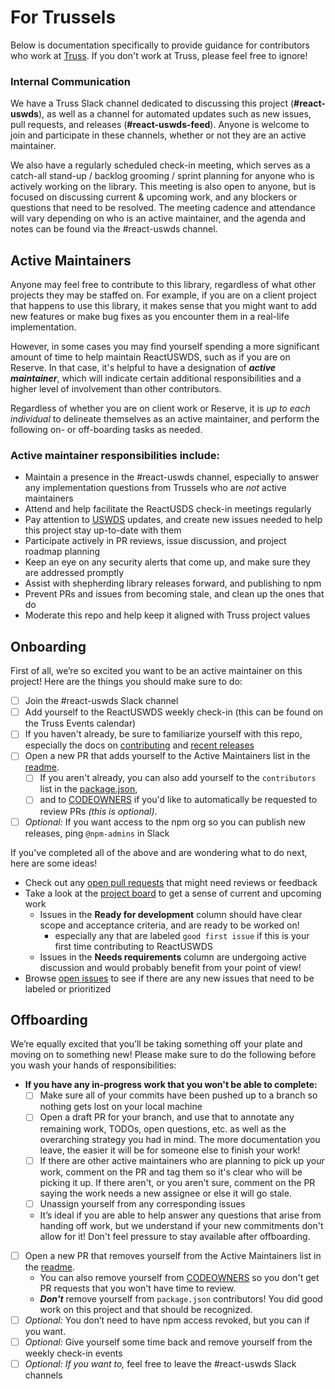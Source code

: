 # For Trussels

Below is documentation specifically to provide guidance for contributors who work at [Truss](https://github.com/trussworks). If you don't work at Truss, please feel free to ignore!

### Internal Communication

We have a Truss Slack channel dedicated to discussing this project (**#react-uswds**), as well as a channel for automated updates such as new issues, pull requests, and releases (**#react-uswds-feed**). Anyone is welcome to join and participate in these channels, whether or not they are an active maintainer.

We also have a regularly scheduled check-in meeting, which serves as a catch-all stand-up / backlog grooming / sprint planning for anyone who is actively working on the library. This meeting is also open to anyone, but is focused on discussing current & upcoming work, and any blockers or questions that need to be resolved. The meeting cadence and attendance will vary depending on who is an active maintainer, and the agenda and notes can be found via the #react-uswds channel.

## Active Maintainers

Anyone may feel free to contribute to this library, regardless of what other projects they may be staffed on. For example, if you are on a client project that happens to use this library, it makes sense that you might want to add new features or make bug fixes as you encounter them in a real-life implementation.

However, in some cases you may find yourself spending a more significant amount of time to help maintain ReactUSWDS, such as if you are on Reserve. In that case, it's helpful to have a designation of **_active maintainer_**, which will indicate certain additional responsibilities and a higher level of involvement than other contributors.

Regardless of whether you are on client work or Reserve, it is _up to each individual_ to delineate themselves as an active maintainer, and perform the following on- or off-boarding tasks as needed.

### Active maintainer responsibilities include:

- Maintain a presence in the #react-uswds channel, especially to answer any implementation questions from Trussels who are _not_ active maintainers
- Attend and help facilitate the ReactUSDS check-in meetings regularly
- Pay attention to [USWDS](https://github.com/uswds/uswds) updates, and create new issues needed to help this project stay up-to-date with them
- Participate actively in PR reviews, issue discussion, and project roadmap planning
- Keep an eye on any security alerts that come up, and make sure they are addressed promptly
- Assist with shepherding library releases forward, and publishing to npm
- Prevent PRs and issues from becoming stale, and clean up the ones that do
- Moderate this repo and help keep it aligned with Truss project values

## Onboarding

First of all, we’re so excited you want to be an active maintainer on this project! Here are the things you should make sure to do:

- [ ] Join the #react-uswds Slack channel
- [ ] Add yourself to the ReactUSWDS weekly check-in (this can be found on the Truss Events calendar)
- [ ] If you haven't already, be sure to familiarize yourself with this repo, especially the docs on [contributing](./contributing.md) and [recent releases](https://github.com/trussworks/react-uswds/releases)
- [ ] Open a new PR that adds yourself to the Active Maintainers list in the [readme](../README.md).
  - [ ] If you aren't already, you can also add yourself to the `contributors` list in the [package.json](../package.json),
  - [ ] and to [CODEOWNERS](../CODEOWNERS) if you'd like to automatically be requested to review PRs _(this is optional)_.
- [ ] _Optional:_ If you want access to the npm org so you can publish new releases, ping `@npm-admins` in Slack

If you've completed all of the above and are wondering what to do next, here are some ideas!

- Check out any [open pull requests](https://github.com/trussworks/react-uswds/pulls) that might need reviews or feedback
- Take a look at the [project board](https://github.com/trussworks/react-uswds/projects/1) to get a sense of current and upcoming work
  - Issues in the **Ready for development** column should have clear scope and acceptance criteria, and are ready to be worked on!
    - especially any that are labeled `good first issue` if this is your first time contributing to ReactUSWDS
  - Issues in the **Needs requirements** column are undergoing active discussion and would probably benefit from your point of view!
- Browse [open issues](https://github.com/trussworks/react-uswds/issues) to see if there are any new issues that need to be labeled or prioritized

## Offboarding

We’re equally excited that you’ll be taking something off your plate and moving on to something new! Please make sure to do the following before you wash your hands of responsibilities:

- **If you have any in-progress work that you won't be able to complete:**
  - [ ] Make sure all of your commits have been pushed up to a branch so nothing gets lost on your local machine
  - [ ] Open a draft PR for your branch, and use that to annotate any remaining work, TODOs, open questions, etc. as well as the overarching strategy you had in mind. The more documentation you leave, the easier it will be for someone else to finish your work!
  - [ ] If there are other active maintainers who are planning to pick up your work, comment on the PR and tag them so it's clear who will be picking it up. If there aren't, or you aren't sure, comment on the PR saying the work needs a new assignee or else it will go stale.
  - [ ] Unassign yourself from any corresponding issues
  - It’s ideal if you are able to help answer any questions that arise from handing off work, but we understand if your new commitments don't allow for it! Don't feel pressure to stay available after offboarding.
- [ ] Open a new PR that removes yourself from the Active Maintainers list in the [readme](../README.md).
  - You can also remove yourself from [CODEOWNERS](../CODEOWNERS) so you don't get PR requests that you won't have time to review.
  - **_Don't_** remove yourself from `package.json` contributors! You did good work on this project and that should be recognized.
- [ ] _Optional:_ You don’t need to have npm access revoked, but you can if you want.
- [ ] _Optional:_ Give yourself some time back and remove yourself from the weekly check-in events
- [ ] _Optional: If you want to,_ feel free to leave the #react-uswds Slack channels

